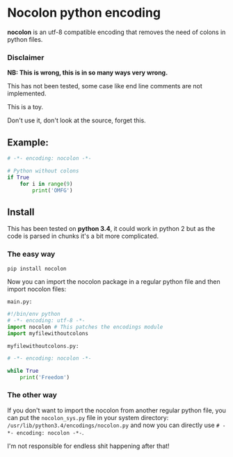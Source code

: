 # Nocolon python encoding

**nocolon** is an utf-8 compatible encoding that removes the need of colons in
python files.

### Disclaimer

**NB: This is wrong, this is in so many ways very wrong.**

This has not been tested, some case like end line comments are not implemented.

This is a toy.

Don't use it, don't look at the source, forget this.

## Example:

```python
# -*- encoding: nocolon -*-

# Python without colons
if True
    for i in range(9)
        print('OMFG')

```


## Install
This has been tested on **python 3.4**, it could work in python 2 but as the
code is parsed in chunks it's a bit more complicated.

### The easy way
```bash
pip install nocolon
```

Now you can import the nocolon package in a regular python file and then import
nocolon files:

`main.py:`
```python
#!/bin/env python
# -*- encoding: utf-8 -*-
import nocolon # This patches the encodings module
import myfilewithoutcolons
```

`myfilewithoutcolons.py:`
```python
# -*- encoding: nocolon -*-

while True
    print('Freedom')
```

### The other way

If you don't want to import the nocolon from another regular python file,
you can put the `nocolon_sys.py` file in your system directory:
`/usr/lib/python3.4/encodings/nocolon.py` and now you can directly use
`# -*- encoding: nocolon -*-`.

I'm not responsible for endless shit happening after that!
